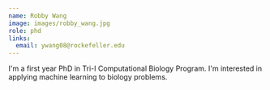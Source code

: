```yaml
---
name: Robby Wang
image: images/robby_wang.jpg
role: phd
links:
  email: ywang08@rockefeller.edu
---
```


I'm a first year PhD in Tri-I Computational Biology Program. I'm interested in applying machine learning to biology problems.
